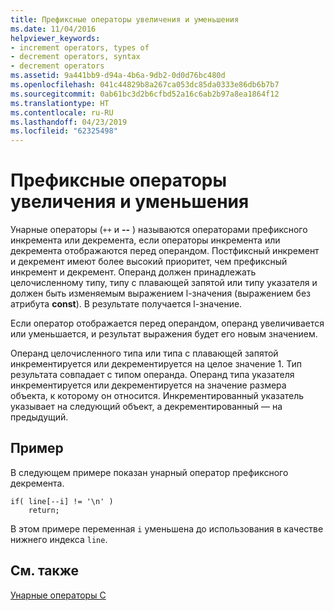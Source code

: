```yaml
---
title: Префиксные операторы увеличения и уменьшения
ms.date: 11/04/2016
helpviewer_keywords:
- increment operators, types of
- decrement operators, syntax
- decrement operators
ms.assetid: 9a441bb9-d94a-4b6a-9db2-0d0d76bc480d
ms.openlocfilehash: 041c44829b8a267ca053dc85da0333e86db6b7b7
ms.sourcegitcommit: 0ab61bc3d2b6cfbd52a16c6ab2b97a8ea1864f12
ms.translationtype: HT
ms.contentlocale: ru-RU
ms.lasthandoff: 04/23/2019
ms.locfileid: "62325498"
---
```

# <a name="prefix-increment-and-decrement-operators"></a>Префиксные операторы увеличения и уменьшения

Унарные операторы (`++` и **--** ) называются операторами префиксного инкремента или декремента, если операторы инкремента или декремента отображаются перед операндом. Постфиксный инкремент и декремент имеют более высокий приоритет, чем префиксный инкремент и декремент. Операнд должен принадлежать целочисленному типу, типу с плавающей запятой или типу указателя и должен быть изменяемым выражением l-значения (выражением без атрибута **const**). В результате получается l-значение.

Если оператор отображается перед операндом, операнд увеличивается или уменьшается, и результат выражения будет его новым значением.

Операнд целочисленного типа или типа с плавающей запятой инкрементируется или декрементируется на целое значение 1. Тип результата совпадает с типом операнда. Операнд типа указателя инкрементируется или декрементируется на значение размера объекта, к которому он относится. Инкрементированный указатель указывает на следующий объект, а декрементированный — на предыдущий.

## <a name="example"></a>Пример

В следующем примере показан унарный оператор префиксного декремента.

```
if( line[--i] != '\n' )
    return;
```

В этом примере переменная `i` уменьшена до использования в качестве нижнего индекса `line`.

## <a name="see-also"></a>См. также

[Унарные операторы C](../c-language/c-unary-operators.md)

